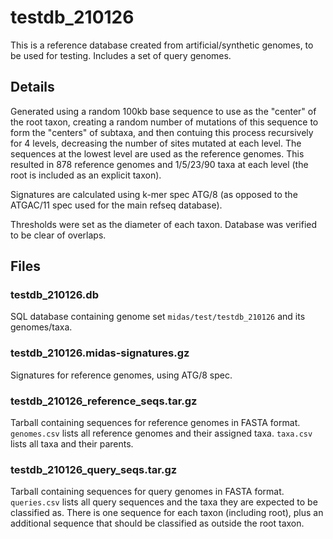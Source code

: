 # testdb_210126

This is a reference database created from artificial/synthetic genomes, to be used for testing.
Includes a set of query genomes.


## Details

Generated using a random 100kb base sequence to use as the "center" of the root taxon,
creating a random number of mutations of this sequence to form the "centers" of subtaxa,
and then contuing this process recursively for 4 levels, decreasing the number of sites mutated at each level.
The sequences at the lowest level are used as the reference genomes.
This resulted in 878 reference genomes and 1/5/23/90 taxa at each level (the root is included as an explicit taxon).

Signatures are calculated using k-mer spec ATG/8 (as opposed to the ATGAC/11 spec used for the main refseq database).

Thresholds were set as the diameter of each taxon. Database was verified to be clear of overlaps.


## Files

### testdb_210126.db

SQL database containing genome set `midas/test/testdb_210126` and its genomes/taxa.


### testdb_210126.midas-signatures.gz

Signatures for reference genomes, using ATG/8 spec.


### testdb_210126_reference_seqs.tar.gz

Tarball containing sequences for reference genomes in FASTA format.
`genomes.csv` lists all reference genomes and their assigned taxa.
`taxa.csv` lists all taxa and their parents.


### testdb_210126_query_seqs.tar.gz

Tarball containing sequences for query genomes in FASTA format.
`queries.csv` lists all query sequences and the taxa they are expected to be classified as.
There is one sequence for each taxon (including root), plus an additional sequence that
should be classified as outside the root taxon.
